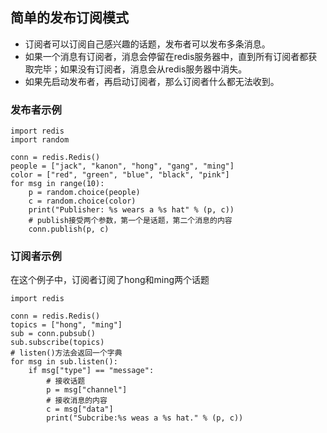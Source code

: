 ## 简单的发布订阅模式
- 订阅者可以订阅自己感兴趣的话题，发布者可以发布多条消息。
- 如果一个消息有订阅者，消息会停留在redis服务器中，直到所有订阅者都获取完毕；如果没有订阅者，消息会从redis服务器中消失。
- 如果先启动发布者，再启动订阅者，那么订阅者什么都无法收到。

### 发布者示例
```
import redis
import random

conn = redis.Redis()
people = ["jack", "kanon", "hong", "gang", "ming"]
color = ["red", "green", "blue", "black", "pink"]
for msg in range(10):
    p = random.choice(people)
    c = random.choice(color)
    print("Publisher: %s wears a %s hat" % (p, c))
    # publish接受两个参数，第一个是话题，第二个消息的内容
    conn.publish(p, c)
```

### 订阅者示例
在这个例子中，订阅者订阅了hong和ming两个话题
```
import redis

conn = redis.Redis()
topics = ["hong", "ming"]
sub = conn.pubsub()
sub.subscribe(topics)
# listen()方法会返回一个字典
for msg in sub.listen():
    if msg["type"] == "message":
        # 接收话题
        p = msg["channel"]
        # 接收消息的内容
        c = msg["data"]
        print("Subcribe:%s weas a %s hat." % (p, c))
```
